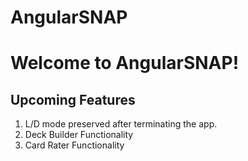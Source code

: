 # AngularSNAP

<h1>Welcome to AngularSNAP!</h1>

## Upcoming Features

<ol>
<li>L/D mode preserved after terminating the app.</li>
<li>Deck Builder Functionality</li>
<li>Card Rater Functionality</li>
</ol>
